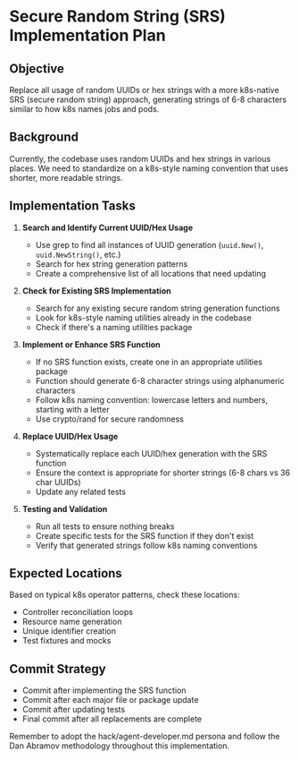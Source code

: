 # Secure Random String (SRS) Implementation Plan

## Objective
Replace all usage of random UUIDs or hex strings with a more k8s-native SRS (secure random string) approach, generating strings of 6-8 characters similar to how k8s names jobs and pods.

## Background
Currently, the codebase uses random UUIDs and hex strings in various places. We need to standardize on a k8s-style naming convention that uses shorter, more readable strings.

## Implementation Tasks

1. **Search and Identify Current UUID/Hex Usage**
   - Use grep to find all instances of UUID generation (`uuid.New()`, `uuid.NewString()`, etc.)
   - Search for hex string generation patterns
   - Create a comprehensive list of all locations that need updating

2. **Check for Existing SRS Implementation**
   - Search for any existing secure random string generation functions
   - Look for k8s-style naming utilities already in the codebase
   - Check if there's a naming utilities package

3. **Implement or Enhance SRS Function**
   - If no SRS function exists, create one in an appropriate utilities package
   - Function should generate 6-8 character strings using alphanumeric characters
   - Follow k8s naming convention: lowercase letters and numbers, starting with a letter
   - Use crypto/rand for secure randomness

4. **Replace UUID/Hex Usage**
   - Systematically replace each UUID/hex generation with the SRS function
   - Ensure the context is appropriate for shorter strings (6-8 chars vs 36 char UUIDs)
   - Update any related tests

5. **Testing and Validation**
   - Run all tests to ensure nothing breaks
   - Create specific tests for the SRS function if they don't exist
   - Verify that generated strings follow k8s naming conventions

## Expected Locations
Based on typical k8s operator patterns, check these locations:
- Controller reconciliation loops
- Resource name generation
- Unique identifier creation
- Test fixtures and mocks

## Commit Strategy
- Commit after implementing the SRS function
- Commit after each major file or package update
- Commit after updating tests
- Final commit after all replacements are complete

Remember to adopt the hack/agent-developer.md persona and follow the Dan Abramov methodology throughout this implementation.